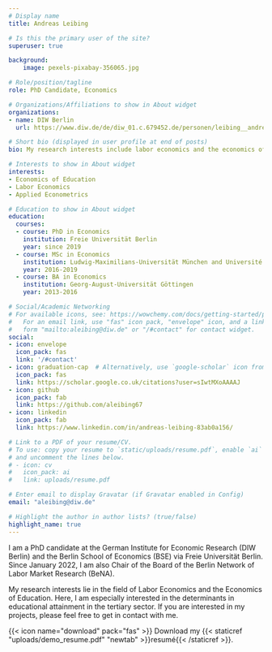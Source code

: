 ```yaml
---
# Display name
title: Andreas Leibing

# Is this the primary user of the site?
superuser: true

background:
    image: pexels-pixabay-356065.jpg

# Role/position/tagline
role: PhD Candidate, Economics

# Organizations/Affiliations to show in About widget
organizations:
- name: DIW Berlin
  url: https://www.diw.de/de/diw_01.c.679452.de/personen/leibing__andreas.html

# Short bio (displayed in user profile at end of posts)
bio: My research interests include labor economics and the economics of education, esecially in the tertiary sector.

# Interests to show in About widget
interests:
- Economics of Education
- Labor Economics
- Applied Econometrics

# Education to show in About widget
education:
  courses:
  - course: PhD in Economics
    institution: Freie Universität Berlin
    year: since 2019
  - course: MSc in Economics
    institution: Ludwig-Maximilians-Universität München and Université Paris-Saclay
    year: 2016-2019
  - course: BA in Economics
    institution: Georg-August-Universität Göttingen
    year: 2013-2016

# Social/Academic Networking
# For available icons, see: https://wowchemy.com/docs/getting-started/page-builder/#icons
#   For an email link, use "fas" icon pack, "envelope" icon, and a link in the
#   form "mailto:aleibing@diw.de" or "/#contact" for contact widget.
social:
- icon: envelope
  icon_pack: fas
  link: '/#contact'
- icon: graduation-cap  # Alternatively, use `google-scholar` icon from `ai` icon pack
  icon_pack: fas
  link: https://scholar.google.co.uk/citations?user=sIwtMXoAAAAJ
- icon: github
  icon_pack: fab
  link: https://github.com/aleibing67
- icon: linkedin
  icon_pack: fab
  link: https://www.linkedin.com/in/andreas-leibing-83ab0a156/

# Link to a PDF of your resume/CV.
# To use: copy your resume to `static/uploads/resume.pdf`, enable `ai` icons in `params.toml`, 
# and uncomment the lines below.
# - icon: cv
#   icon_pack: ai
#   link: uploads/resume.pdf

# Enter email to display Gravatar (if Gravatar enabled in Config)
email: "aleibing@diw.de"

# Highlight the author in author lists? (true/false)
highlight_name: true
---
```


I am a PhD candidate at the German Institute for Economic Research (DIW Berlin) and the Berlin School of Economics (BSE) via Freie Universität Berlin. Since January 2022, I am also Chair of the Board of the Berlin Network of Labor Market Research (BeNA).

My research interests lie in the field of Labor Economics and the Economics of Education. Here, I am especially interested in the determinants in educational attainment in the tertiary sector. If you are interested in my projects, please feel free to get in contact with me.

{{< icon name="download" pack="fas" >}} Download my {{< staticref "uploads/demo_resume.pdf" "newtab" >}}resumé{{< /staticref >}}.
